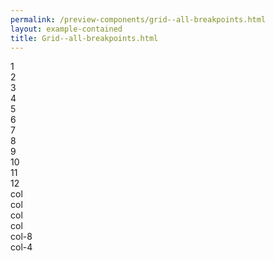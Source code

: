 ```yaml
--- 
permalink: /preview-components/grid--all-breakpoints.html
layout: example-contained 
title: Grid--all-breakpoints.html
---
```

<div class="container">
    <div class="row mb-2">
        <div class="col-1">
            <div class="align-text-center px-2">1</div>
        </div>
        <div class="col-1 ">
            <div class="align-text-center px-2">2</div>
        </div>
        <div class="col-1 ">
            <div class="align-text-center px-2">3</div>
        </div>
        <div class="col-1 ">
            <div class="align-text-center px-2">4</div>
        </div>
        <div class="col-1 ">
            <div class="align-text-center px-2">5</div>
        </div>
        <div class="col-1 ">
            <div class="align-text-center px-2">6</div>
        </div>
        <div class="col-1 ">
            <div class="align-text-center px-2">7</div>
        </div>
        <div class="col-1 ">
            <div class="align-text-center px-2">8</div>
        </div>
        <div class="col-1 ">
            <div class="align-text-center px-2">9</div>
        </div>
        <div class="col-1 ">
            <div class="align-text-center px-2">10</div>
        </div>
        <div class="col-1 ">
            <div class="align-text-center px-2">11</div>
        </div>
        <div class="col-1 ">
            <div class="align-text-center px-2">12</div>
        </div>
    </div>
    <div class="row mb-2">
        <div class="col">col</div>
        <div class="col">col</div>
        <div class="col">col</div>
        <div class="col">col</div>
    </div>
    <div class="row">
        <div class="col-8">col-8</div>
        <div class="col-4">col-4</div>
    </div>
</div>